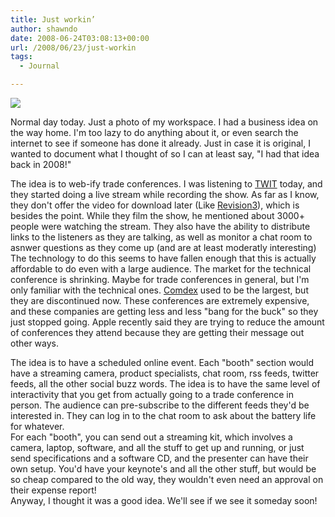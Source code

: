 ```yaml
---
title: Just workin’
author: shawndo
date: 2008-06-24T03:08:13+00:00
url: /2008/06/23/just-workin
tags:
  - Journal

---
```

![](/images/2008/06/workin.jpg)

Normal day today. Just a photo of my workspace. I had a business idea on the way home. I'm too lazy to do anything about it, or even search the internet to see if someone has done it already. Just in case it is original, I wanted to document what I thought of so I can at least say, "I had that idea back in 2008!"  

The idea is to web-ify trade conferences. I was listening to [TWIT][1] today, and they started doing a live stream while recording the show. As far as I know, they don't offer the video for download later (Like [Revision3][2]), which is besides the point. While they film the show, he mentioned about 3000+ people were watching the stream. They also have the ability to distribute links to the listeners as they are talking, as well as monitor a chat room to asnwer questions as they come up (and are at least moderatly interesting) The technology to do this seems to have fallen enough that this is actually affordable to do even with a large audience. The market for the technical conference is shrinking. Maybe for trade conferences in general, but I'm only familiar with the technical ones. [Comdex][3] used to be the largest, but they are discontinued now. These conferences are extremely expensive, and these companies are getting less and less "bang for the buck" so they just stopped going. Apple recently said they are trying to reduce the amount of conferences they attend because they are getting their message out other ways.  

The idea is to have a scheduled online event. Each "booth" section would have a streaming camera, product specialists, chat room, rss feeds, twitter feeds, all the other social buzz words. The idea is to have the same level of interactivity that you get from actually going to a trade conference in person. The audience can pre-subscribe to the different feeds they'd be interested in. They can log in to the chat room to ask about the battery life for whatever.  
For each "booth", you can send out a streaming kit, which involves a camera, laptop, software, and all the stuff to get up and running, or just send specifications and a software CD, and the presenter can have their own setup. You'd have your keynote's and all the other stuff, but would be so cheap compared to the old way, they wouldn't even need an approval on their expense report!  
Anyway, I thought it was a good idea. We'll see if we see it someday soon!

 [1]: http://twit.tv/
 [2]: http://revision3.com/
 [3]: http://en.wikipedia.org/wiki/COMDEX